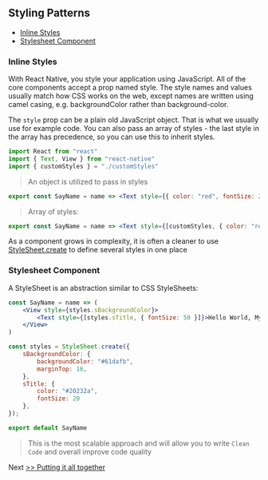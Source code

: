 ## Styling Patterns

- [Inline Styles](#inline-styles)
- [Stylesheet Component](#stylesheet-component)


### Inline Styles

With React Native, you style your application using JavaScript. All of the core components accept a prop named style. The style names and values usually match how CSS works on the web, except names are written using camel casing, e.g. backgroundColor rather than background-color.

The `style` prop can be a plain old JavaScript object. That is what we usually use for example code. You can also pass an array of styles - the last style in the array has precedence, so you can use this to inherit styles.

```jsx
import React from "react"
import { Text, View } from "react-native"
import { customStyles } = "./customStyles"
```

> An object is utilized to pass in styles

```jsx
export const SayName = name => <Text style={{ color: "red", fontSize: 20 }}>Hello World, My name is: {name}</Text>
```

> Array of styles:

```jsx
export const SayName = name => <Text style={[customStyles, { color: "red", fontSize: 20 }]}>Hello World, My name is: {name}</Text>
```

As a component grows in complexity, it is often a cleaner to use [StyleSheet.create](#stylesheet-component) to define several styles in one place


### Stylesheet Component

A StyleSheet is an abstraction similar to CSS StyleSheets:

```jsx
const SayName = name => (
	<View style={styles.sBackgroundColor}>
		<Text style={[styles.sTitle, { fontSize: 50 }]}>Hello World, My name is: {name}</Text>
	</View>
)

const styles = StyleSheet.create({
	sBackgroundColor: {
		backgroundColor: "#61dafb",
		marginTop: 16,
	},
	sTitle: {
		color: "#20232a",
		fontSize: 20
	},
});

export default SayName
```

> This is the most scalable approach and will allow you to write `Clean Code` and overall improve code quality

Next [>> Putting it all together](../combining-patterns/)
